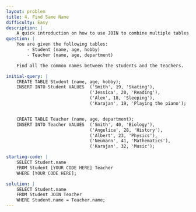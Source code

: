 ```yaml
---
layout: problem
title: 4. Find Same Name
difficulty: Easy
description: |
    A quick introduction on how to use JOIN to combine multiple tables.
question: |
    You are given the following tables:
        - Student (name, age, hobby)
        - Teacher (name, age, department)

    Find all the common names between the students and the teachers.

initial-query: | 
    CREATE TABLE Student (name, age, hobby);
    INSERT INTO Student VALUES  ('Smith', 19, 'Skating'), 
                                ('Jessica', 20, 'Reading'), 
                                ('Alex', 18, 'Sleeping'), 
                                ('Karajan', 19, 'Playing the piano');


    CREATE TABLE Teacher (name, age, department);
    INSERT INTO Teacher VALUES  ('Smith', 40, 'Biology'), 
                                ('Angelica', 28, 'History'), 
                                ('Albert', 23, 'Physics'), 
                                ('Neumann', 41, 'Mathematics'), 
                                ('Karajan', 32, 'Music');

starting-code: |
    SELECT Student.name
    FROM Student [YOUR CODE HERE] Teacher
    WHERE [YOUR CODE HERE];

solution: | 
    SELECT Student.name
    FROM Student JOIN Teacher
    WHERE Student.name = Teacher.name;
---
```



